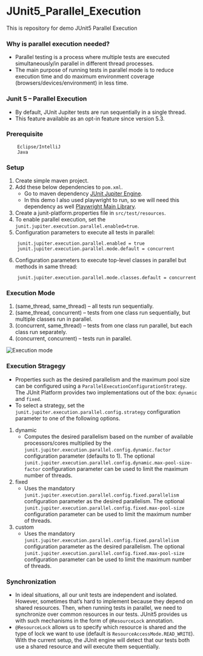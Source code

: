 # JUnit5_Parallel_Execution
This is repository for demo JUnit5 Parallel Execution

### Why is parallel execution needed?
* Parallel testing is a process where multiple tests are executed simultaneously/in parallel in different thread processes.
* The main purpose of running tests in parallel mode is to reduce execution time and do maximum environment coverage (browsers/devices/environment) in less time.

### Junit 5 – Parallel Execution
* By default, JUnit Jupiter tests are run sequentially in a single thread.
* This feature available as an opt-in feature since version 5.3.


### Prerequisite

```
    Eclipse/IntelliJ
    Java
```

### Setup
1.  Create simple maven project.
2.  Add these below dependencies to `pom.xml`.
    -   Go to maven dependency [JUnit Jupiter Engine](https://mvnrepository.com/artifact/org.junit.jupiter/junit-jupiter-engine/).
    -   In this demo I also used playwright to run, so we will need this dependency as well [Playwright Main Library](https://mvnrepository.com/artifact/com.microsoft.playwright/playwright/).
3. Create a junit-platform.properties file in `src/test/resources`.
4. To enable parallel execution, set the `junit.jupiter.execution.parallel.enabled=true`.
5. Configuration parameters to execute all tests in parallel:
```
    junit.jupiter.execution.parallel.enabled = true
    junit.jupiter.execution.parallel.mode.default = concurrent

```
6. Configuration parameters to execute top-level classes in parallel but methods in same thread:
```
    junit.jupiter.execution.parallel.mode.classes.default = concurrent

```


### Execution Mode
1. (same_thread, same_thread) – all tests run sequentially.
2. (same_thread, concurrent) – tests from one class run sequentially, but multiple classes run in parallel.
3. (concurrent, same_thread) – tests from one class run parallel, but each class run separately.
4. (concurrent, concurrent) – tests run in parallel.

![Execution mode](https://junit.org/junit5/docs/snapshot/user-guide/images/writing-tests_execution_mode.svg)


### Execution Stragegy
* Properties such as the desired parallelism and the maximum pool size can be configured using a `ParallelExecutionConfigurationStrategy`. The JUnit Platform provides two implementations out of the box: `dynamic` and `fixed`.
* To select a strategy, set the `junit.jupiter.execution.parallel.config.strategy` configuration parameter to one of the following options.

1. dynamic
    - Computes the desired parallelism based on the number of available processors/cores multiplied by the `junit.jupiter.execution.parallel.config.dynamic.factor` configuration parameter (defaults to 1). The optional `junit.jupiter.execution.parallel.config.dynamic.max-pool-size-factor` configuration parameter can be used to limit the maximum number of threads.
2. fixed
    - Uses the mandatory `junit.jupiter.execution.parallel.config.fixed.parallelism` configuration parameter as the desired parallelism. The optional `junit.jupiter.execution.parallel.config.fixed.max-pool-size` configuration parameter can be used to limit the maximum number of threads.
3. custom
    - Uses the mandatory `junit.jupiter.execution.parallel.config.fixed.parallelism` configuration parameter as the desired parallelism. The optional `junit.jupiter.execution.parallel.config.fixed.max-pool-size` configuration parameter can be used to limit the maximum number of threads.


### Synchronization
* In ideal situations, all our unit tests are independent and isolated. However, sometimes that’s hard to implement because they depend on shared resources. Then, when running tests in parallel, we need to synchronize over common resources in our tests. JUnit5 provides us with such mechanisms in the form of `@ResourceLock` annotation.
* `@ResourceLock` allows us to specify which resource is shared and the type of lock we want to use (default is `ResourceAccessMode.READ_WRITE`). With the current setup, the JUnit engine will detect that our tests both use a shared resource and will execute them sequentially.
